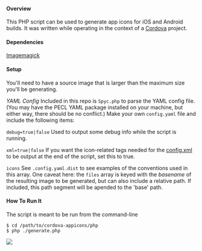 #### Overview
This PHP script can be used to generate app icons for iOS and Android builds. It was written while operating in the context of a <a href="https://cordova.apache.org/" target="_blank">Cordova</a> project. 

#### Dependencies
<a href="http://www.imagemagick.org/script/install-source.php" target="_blank">Imagemagick</a>

#### Setup
You'll need to have a source image that is larger than the maximum size you'll be generating.

*YAML Config*
Included in this repo is `Spyc.php` to parse the YAML config file. (You may have the PECL YAML package installed on your machine, but either way, there should be no conflict.) Make your own `config.yaml` file and include the following items:

`debug=true|false`
Used to output some debug info while the script is running.

`xml=true|false`
If you want the icon-related tags needed for the <a href="https://cordova.apache.org/docs/en/5.1.1/config_ref/index.html" target="_blank">config.xml</a> to be output at the end of the script, set this to true.

`icons`
See `.config.yaml.dist` to see examples of the conventions used in this array. One caveat here: the `files` array is keyed with the _basename_ of the resulting image to be generated, but can also include a relative path. If included, this path segment will be apended to the 'base' path.

#### How To Run It
The script is meant to be run from the command-line  
```
$ cd /path/to/cordova-appicons/php
$ php ./generate.php
```

<img src="https://s3-us-west-2.amazonaws.com/webslinger/cordova-appicons-php-example.gif">